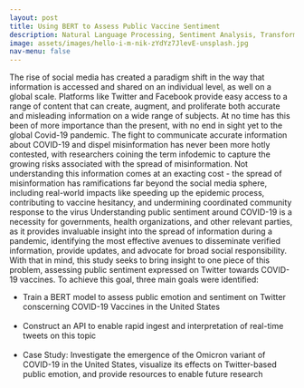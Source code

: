 ```yaml
---
layout: post
title: Using BERT to Assess Public Vaccine Sentiment 
description: Natural Language Processing, Sentiment Analysis, Transformer Models  
image: assets/images/hello-i-m-nik-zYdYz7JlevE-unsplash.jpg
nav-menu: false
---
```


The rise of social media has created a paradigm shift in the way that information is accessed and shared on an individual level, as well on a global scale. Platforms like Twitter and Facebook provide easy access to a range of content that can create, augment, and proliferate both accurate and misleading information on a wide range of subjects. At no time has this been of more importance than the present, with no end in sight yet to the global Covid-19 pandemic. The fight to communicate accurate information about COVID-19 and dispel misinformation has never been more hotly contested, with researchers coining the term infodemic to capture the growing risks associated with the spread of misinformation. Not understanding this information comes at an exacting cost - the spread of misinformation has ramifications far beyond the social media sphere, including real-world impacts like speeding up the epidemic process, contributing to vaccine hesitancy, and undermining coordinated community response to the virus Understanding public sentiment around COVID-19 is a necessity for governments, health organizations, and other relevant parties, as it provides invaluable insight into the spread of information during a pandemic, identifying the most effective avenues to disseminate verified information, provide updates, and advocate for broad social responsibility. With that in mind, this study seeks to bring insight to one piece of this problem, assessing public sentiment expressed on Twitter towards COVID-19 vaccines. To achieve this goal, three main goals were identified:

<ul>
  <li>Train a BERT model to assess public emotion and sentiment on Twitter conscerning COVID-19 Vaccines in the United States</li><br>
  <li>Construct an API to enable rapid ingest and interpretation of real-time tweets on this topic</li><br>
  <li>Case Study: Investigate the emergence of the Omicron variant of COVID-19 in the United States, visualize its effects on Twitter-based public emotion, and provide resources to enable future research 
</li><br>
</ul>
